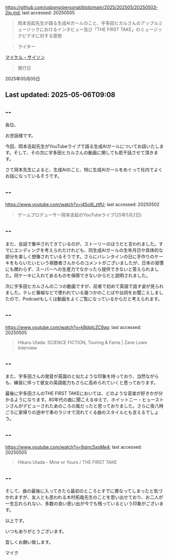 https://github.com/usbong/personal/blob/main/2025/202505/20250503-2jp.md; last accessed: 20250505

> 岡本吉起先生が語る生成AIガールのこと、宇多田ヒカルさんのアップルミュージックにおけるインタビュー及び「THE FIRST TAKE」のミュージックビデオに対する感想

> ライター

[マイケル・サイソン](https://www.linkedin.com/in/michaelsyson/)

> 発行日

2025年05月05日

## Last updated: 2025-05-06T09:08

## --

各位、

お世話様です。

今回、岡本吉起先生がYouTubeライブで語る生成AIガールについてお話いたします。そして、その次に宇多田ヒカルさんの動画に関しても若干話させて頂きます。

さて岡本先生によると、生成AIのこと、特に生成AIガールをめぐって社内でよくお話になっているそうです。

## --

https://www.youtube.com/watch?v=j45oi6_ztfU; last accessed: 20250502

> ゲームプロデューサー岡本吉起のYouTubeライブ(25年5月2日)

## --

また、会話で集中されてきているのが、ストーリーのほうだと言われました。すでにエンディングを考えられたけれども、同生成AIガールの生年月日や具体的な部分を楽しく想像されているそうです。さらにバレンタインの日に手作りのケーキをもらいたいという視聴者さんからのコメントがございましたが、日本の習慣にも関わらず、スーパーへの生産力でなかったら提供できないと答えられました。同ケーキに入れてあるものを保障できないからだと説明されました。

次に宇多田ヒカルさんの二つの動画ですが、前者で初めて英語で話す姿が見られました。テレビ番組などで使われている幾つかのことばや台詞をお聞こえしましたので、Podcastもしくは動画をよくご覧になっているからだと考えられます。

## --

https://www.youtube.com/watch?v=kBdpIcZC9ag; last accessed: 20250505

> Hikaru Utada: SCIENCE FICTION, Touring & Fame | Zane Lowe Interview

## --

また、宇多田さんの発音が英国のと似たような印象を持っており、当然ながらも、練習に伴って彼女の英語能力もさらに高められていくと思っております。

最後に宇多田さんのTHE FIRST TAKEにおいては、どのような音楽が好きかが分かるようになります。80年代の曲に聞こえるゆえで、ホイットニー・ヒューストンさんがデビューされたあのころの風だったと思っておりました。さらに夜八時ごろに家帰りの途中で車のラジオで流れてくる曲のスタイルとも言えるでしょう。

## --

https://www.youtube.com/watch?v=9qjnc5xpMe4; last accessed: 20250505

> Hikaru Utada - Mine or Yours / THE FIRST TAKE

## --

そして、曲の最後に入ってきたら最初のところとすでに異なってしまったと気づかれますが、友人とも思われる木村拓哉先生のことを思い出せており、お二人が一生忘れられない、多数の良い思い出が今でも残っているという印象がございます。

以上です。

いつもありがとうございます。

宜しくお願い致します。

マイク
